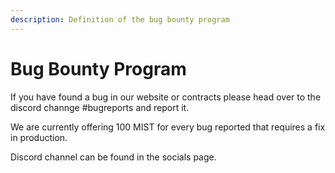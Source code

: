 ```yaml
---
description: Definition of the bug bounty program
---
```


# Bug Bounty Program

If you have found a bug in our website or contracts please head over to the discord channge \#bugreports and report it.

We are currently offering 100 MIST for every bug reported that requires a fix in production.

Discord channel can be found in the socials page. 


